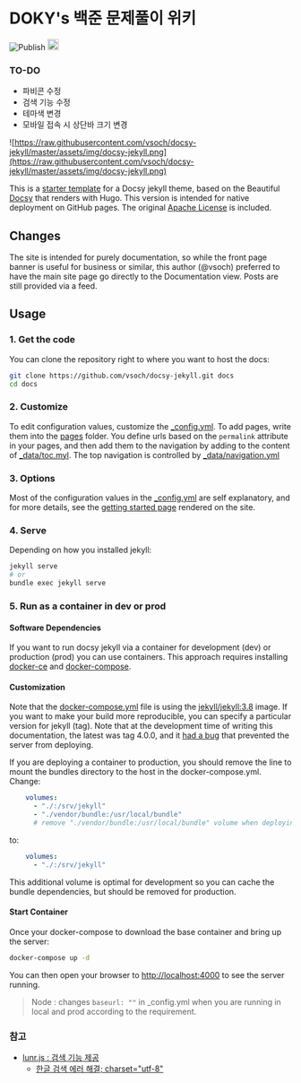 # DOKY's 백준 문제풀이 위키

![Publish](https://github.com/uhug/uhug.github.io/workflows/Publish/badge.svg)
<a href="https://jekyll-themes.com/docsy-jekyll/">
    <img src="https://img.shields.io/badge/featured%20on-JT-red.svg" height="20" alt="Jekyll Themes Shield" >
</a>

### TO-DO
 - 파비콘 수정
 - 검색 기능 수정
 - 테마색 변경
 - 모바일 접속 시 상단바 크기 변경

![https://raw.githubusercontent.com/vsoch/docsy-jekyll/master/assets/img/docsy-jekyll.png](https://raw.githubusercontent.com/vsoch/docsy-jekyll/master/assets/img/docsy-jekyll.png)

This is a [starter template](https://vsoch.github.com/docsy-jekyll/) for a Docsy jekyll theme, based
on the Beautiful [Docsy](https://github.com/google/docsy) that renders with Hugo. This version is intended for
native deployment on GitHub pages. The original [Apache License](https://github.com/vsoch/docsy-jekyll/blob/master/LICENSE) is included.

## Changes

The site is intended for purely documentation, so while the front page banner
is useful for business or similar, this author (@vsoch) preferred to have
the main site page go directly to the Documentation view. Posts
are still provided via a feed.

## Usage

### 1. Get the code

You can clone the repository right to where you want to host the docs:

```bash
git clone https://github.com/vsoch/docsy-jekyll.git docs
cd docs
```

### 2. Customize

To edit configuration values, customize the [_config.yml](https://github.com/vsoch/docsy-jekyll/blob/master/_config.yml).
To add pages, write them into the [pages](https://github.com/vsoch/docsy-jekyll/blob/master/pages) folder. 
You define urls based on the `permalink` attribute in your pages,
and then add them to the navigation by adding to the content of [_data/toc.myl](https://github.com/vsoch/docsy-jekyll/blob/master/_data/toc.yml).
The top navigation is controlled by [_data/navigation.yml](https://github.com/vsoch/docsy-jekyll/blob/master/_data/navigation.yml)

### 3. Options

Most of the configuration values in the [_config.yml](https://github.com/vsoch/docsy-jekyll/blob/master/_config.yml) are self explanatory,
and for more details, see the [getting started page](https://vsoch.github.io/docsy-jekyll/docs/getting-started)
rendered on the site.

### 4. Serve

Depending on how you installed jekyll:

```bash
jekyll serve
# or
bundle exec jekyll serve
```

### 5. Run as a container in dev or prod

#### Software Dependencies

If you want to run docsy jekyll via a container for development (dev) or production (prod) you can use containers. This approach requires installing [docker-ce](https://docs.docker.com/engine/install/ubuntu/) and [docker-compose](https://docs.docker.com/compose/install/). 

#### Customization

Note that the [docker-compose.yml](docker-compose.yml) file is using the [jekyll/jekyll:3.8](https://hub.docker.com/r/jekyll/jekyll/tags) image. If you want to make your build more reproducible, you can specify a particular version for jekyll (tag). Note that at the development time of writing this documentation, the latest was tag 4.0.0,
and it [had a bug](https://github.com/fastai/fastpages/issues/267#issuecomment-620612896) that prevented the server from deploying.

If you are deploying a container to production, you should remove the line to
mount the bundles directory to the host in the docker-compose.yml. Change:

```yaml
    volumes: 
      - "./:/srv/jekyll"
      - "./vendor/bundle:/usr/local/bundle"
      # remove "./vendor/bundle:/usr/local/bundle" volume when deploying in production
```

to:

```yaml
    volumes: 
      - "./:/srv/jekyll"
```

This additional volume is optimal for development so you can cache the bundle dependencies,
but should be removed for production. 

#### Start Container

Once your docker-compose to download the base container and bring up the server:

```bash
docker-compose up -d
```

You can then open your browser to [http://localhost:4000](http://localhost:4000)
to see the server running.

> Node : changes `baseurl: ""` in _config.yml  when you are running in local and prod according to the requirement.


### 참고
 - [lunr.js : 검색 기능 제공](https://learn.cloudcannon.com/jekyll/jekyll-search-using-lunr-js/)
    - [한글 검색 에러 해결; charset="utf-8"](https://cjeon.com/2016/05/29/Jekyll-lunr.html)

